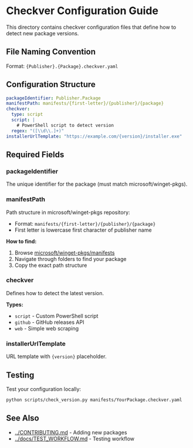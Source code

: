 # Checkver Configuration Guide

This directory contains checkver configuration files that define how to detect new package versions.

## File Naming Convention

Format: `{Publisher}.{Package}.checkver.yaml`

## Configuration Structure

```yaml
packageIdentifier: Publisher.Package
manifestPath: manifests/{first-letter}/{publisher}/{package}
checkver:
  type: script
  script: |
    # PowerShell script to detect version
  regex: "([\\d\\.]+)"
installerUrlTemplate: "https://example.com/{version}/installer.exe"
```

## Required Fields

### packageIdentifier
The unique identifier for the package (must match microsoft/winget-pkgs).

### manifestPath
Path structure in microsoft/winget-pkgs repository:
- Format: `manifests/{first-letter}/{publisher}/{package}`
- First letter is lowercase first character of publisher name

**How to find:**
1. Browse [microsoft/winget-pkgs/manifests](https://github.com/microsoft/winget-pkgs/tree/master/manifests)
2. Navigate through folders to find your package
3. Copy the exact path structure

### checkver
Defines how to detect the latest version.

**Types:**
- `script` - Custom PowerShell script
- `github` - GitHub releases API
- `web` - Simple web scraping

### installerUrlTemplate
URL template with `{version}` placeholder.

## Testing

Test your configuration locally:

```bash
python scripts/check_version.py manifests/YourPackage.checkver.yaml
```

## See Also

- [../CONTRIBUTING.md](../CONTRIBUTING.md) - Adding new packages
- [../docs/TEST_WORKFLOW.md](../docs/TEST_WORKFLOW.md) - Testing workflow
